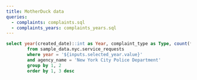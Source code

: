 ```yaml
---
title: MotherDuck data
queries:
  - complaints: complaints.sql
  - complaints_years: complaints_years.sql
---
```


<BarChart 
    data={complaints}
    x=Year
    y=Complaints
/>

<Dropdown
    name=selected_year
    data={complaints_years}
    value=year
/>

```sql complaints_details
select year(created_date)::int as Year, complaint_type as Type, count(*)::int as Complaints
        from sample_data.nyc.service_requests
        where year = '${inputs.selected_year.value}'
        and agency_name = 'New York City Police Department'
        group by 1, 2
        order by 1, 3 desc
```

<DataTable data={complaints_details} />
